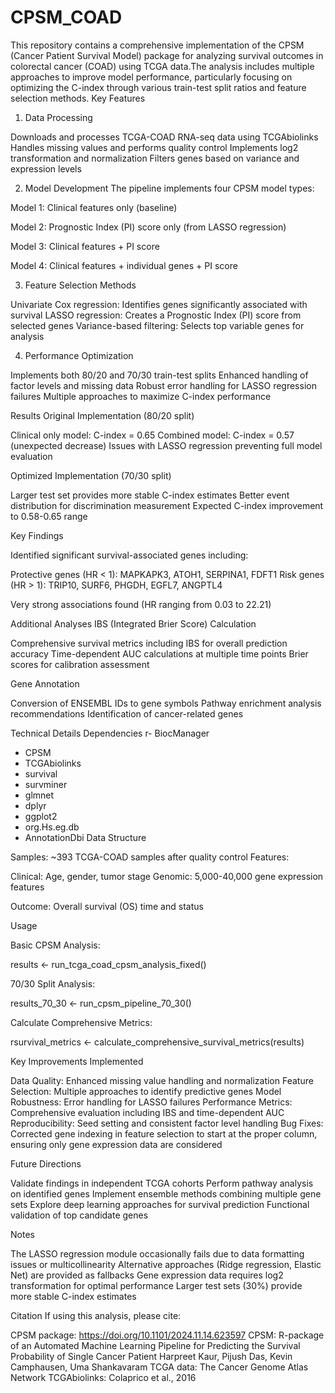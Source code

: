 # CPSM_COAD
This repository contains a comprehensive implementation of the CPSM (Cancer Patient Survival Model) package for analyzing survival outcomes in colorectal cancer (COAD) using TCGA data.The analysis includes multiple approaches to improve model performance, particularly focusing on optimizing the C-index through various train-test split ratios and feature selection methods.
Key Features
1. Data Processing

Downloads and processes TCGA-COAD RNA-seq data using TCGAbiolinks
Handles missing values and performs quality control
Implements log2 transformation and normalization
Filters genes based on variance and expression levels

2. Model Development
The pipeline implements four CPSM model types:

Model 1: Clinical features only (baseline)

Model 2: Prognostic Index (PI) score only (from LASSO regression)

Model 3: Clinical features + PI score

Model 4: Clinical features + individual genes + PI score

3. Feature Selection Methods

Univariate Cox regression: Identifies genes significantly associated with survival
LASSO regression: Creates a Prognostic Index (PI) score from selected genes
Variance-based filtering: Selects top variable genes for analysis

4. Performance Optimization

Implements both 80/20 and 70/30 train-test splits
Enhanced handling of factor levels and missing data
Robust error handling for LASSO regression failures
Multiple approaches to maximize C-index performance

Results
Original Implementation (80/20 split)

Clinical only model: C-index = 0.65
Combined model: C-index = 0.57 (unexpected decrease)
Issues with LASSO regression preventing full model evaluation

Optimized Implementation (70/30 split)

Larger test set provides more stable C-index estimates
Better event distribution for discrimination measurement
Expected C-index improvement to 0.58-0.65 range

Key Findings

Identified significant survival-associated genes including:

Protective genes (HR < 1): MAPKAPK3, ATOH1, SERPINA1, FDFT1
Risk genes (HR > 1): TRIP10, SURF6, PHGDH, EGFL7, ANGPTL4


Very strong associations found (HR ranging from 0.03 to 22.21)

Additional Analyses
IBS (Integrated Brier Score) Calculation

Comprehensive survival metrics including IBS for overall prediction accuracy
Time-dependent AUC calculations at multiple time points
Brier scores for calibration assessment

Gene Annotation

Conversion of ENSEMBL IDs to gene symbols
Pathway enrichment analysis recommendations
Identification of cancer-related genes

Technical Details
Dependencies
r- BiocManager
- CPSM
- TCGAbiolinks
- survival
- survminer
- glmnet
- dplyr
- ggplot2
- org.Hs.eg.db
- AnnotationDbi
Data Structure

Samples: ~393 TCGA-COAD samples after quality control
Features:

Clinical: Age, gender, tumor stage
Genomic: 5,000-40,000 gene expression features


Outcome: Overall survival (OS) time and status

Usage

Basic CPSM Analysis:

results <- run_tcga_coad_cpsm_analysis_fixed()

70/30 Split Analysis:

results_70_30 <- run_cpsm_pipeline_70_30()

Calculate Comprehensive Metrics:

rsurvival_metrics <- calculate_comprehensive_survival_metrics(results)

Key Improvements Implemented

Data Quality: Enhanced missing value handling and normalization
Feature Selection: Multiple approaches to identify predictive genes
Model Robustness: Error handling for LASSO failures
Performance Metrics: Comprehensive evaluation including IBS and time-dependent AUC
Reproducibility: Seed setting and consistent factor level handling
Bug Fixes: Corrected gene indexing in feature selection to start at the proper
           column, ensuring only gene expression data are considered

Future Directions

Validate findings in independent TCGA cohorts
Perform pathway analysis on identified genes
Implement ensemble methods combining multiple gene sets
Explore deep learning approaches for survival prediction
Functional validation of top candidate genes

Notes

The LASSO regression module occasionally fails due to data formatting issues or multicollinearity
Alternative approaches (Ridge regression, Elastic Net) are provided as fallbacks
Gene expression data requires log2 transformation for optimal performance
Larger test sets (30%) provide more stable C-index estimates

Citation
If using this analysis, please cite:

CPSM package: https://doi.org/10.1101/2024.11.14.623597
CPSM: R-package of an Automated Machine Learning Pipeline for Predicting the Survival Probability of Single Cancer Patient Harpreet Kaur, Pijush Das, Kevin Camphausen, Uma Shankavaram
TCGA data: The Cancer Genome Atlas Network
TCGAbiolinks: Colaprico et al., 2016

